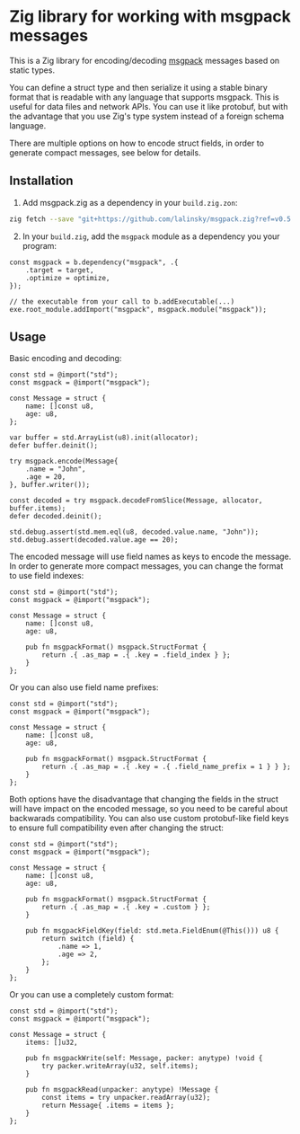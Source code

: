 # Zig library for working with msgpack messages

This is a Zig library for encoding/decoding [msgpack](https://msgpack.org/) messages based on static types.

You can define a struct type and then serialize it using a stable binary format that is readable with any
language that supports msgpack. This is useful for data files and network APIs. You can use it like protobuf,
but with the advantage that you use Zig's type system instead of a foreign schema language.

There are multiple options on how to encode struct fields, in order to generate compact messages, see below for details.

## Installation

1) Add msgpack.zig as a dependency in your `build.zig.zon`:

```bash
zig fetch --save "git+https://github.com/lalinsky/msgpack.zig?ref=v0.5.0"
```

2) In your `build.zig`, add the `msgpack` module as a dependency you your program:

```zig
const msgpack = b.dependency("msgpack", .{
    .target = target,
    .optimize = optimize,
});

// the executable from your call to b.addExecutable(...)
exe.root_module.addImport("msgpack", msgpack.module("msgpack"));
```

## Usage

Basic encoding and decoding:

```zig
const std = @import("std");
const msgpack = @import("msgpack");

const Message = struct {
    name: []const u8,
    age: u8,
};

var buffer = std.ArrayList(u8).init(allocator);
defer buffer.deinit();

try msgpack.encode(Message{
    .name = "John",
    .age = 20,
}, buffer.writer());

const decoded = try msgpack.decodeFromSlice(Message, allocator, buffer.items);
defer decoded.deinit();

std.debug.assert(std.mem.eql(u8, decoded.value.name, "John"));
std.debug.assert(decoded.value.age == 20);
```

The encoded message will use field names as keys to encode the message. In order to generate more compact messages, you can change the format to use field indexes:

```zig
const std = @import("std");
const msgpack = @import("msgpack");

const Message = struct {
    name: []const u8,
    age: u8,

    pub fn msgpackFormat() msgpack.StructFormat {
        return .{ .as_map = .{ .key = .field_index } };
    }
};
```

Or you can also use field name prefixes:

```zig
const std = @import("std");
const msgpack = @import("msgpack");

const Message = struct {
    name: []const u8,
    age: u8,

    pub fn msgpackFormat() msgpack.StructFormat {
        return .{ .as_map = .{ .key = .{ .field_name_prefix = 1 } } };
    }
};
```

Both options have the disadvantage that changing the fields in the struct will have impact on the encoded message, so you need to be careful about backwarads compatibility.
You can also use custom protobuf-like field keys to ensure full compatibility even after changing the struct:

```zig
const std = @import("std");
const msgpack = @import("msgpack");

const Message = struct {
    name: []const u8,
    age: u8,

    pub fn msgpackFormat() msgpack.StructFormat {
        return .{ .as_map = .{ .key = .custom } };
    }

    pub fn msgpackFieldKey(field: std.meta.FieldEnum(@This())) u8 {
        return switch (field) {
            .name => 1,
            .age => 2,
        };
    }
};
```

Or you can use a completely custom format:

```zig
const std = @import("std");
const msgpack = @import("msgpack");

const Message = struct {
    items: []u32,

    pub fn msgpackWrite(self: Message, packer: anytype) !void {
        try packer.writeArray(u32, self.items);
    }

    pub fn msgpackRead(unpacker: anytype) !Message {
        const items = try unpacker.readArray(u32);
        return Message{ .items = items };
    }
};
```

